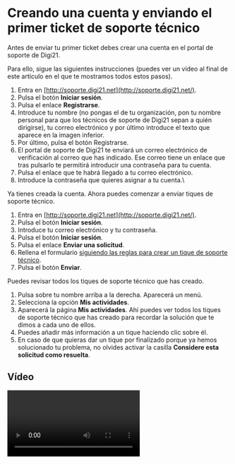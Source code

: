 # Creando una cuenta y enviando el primer ticket de soporte técnico

Antes de enviar tu primer ticket debes crear una cuenta en el portal de soporte de Digi21.

Para ello, sigue las siguientes instrucciones (puedes ver un vídeo al final de este artículo en el que te mostramos todos estos pasos).

1. Entra en [http://soporte.digi21.net](http://soporte.digi21.net/).
2. Pulsa el botón **Iniciar sesión**.
3. Pulsa el enlace **Registrarse**.
4. Introduce tu nombre (no pongas el de tu organización, pon tu nombre personal para que los técnicos de soporte de Digi21 sepan a quién dirigirse), tu correo electrónico y por último introduce el texto que aparece en la imagen inferior.
5. Por último, pulsa el botón Registrarse.
6. El portal de soporte de Digi21 te enviará un correo electrónico de verificación al correo que has indicado. Ese correo tiene un enlace que tras pulsarlo te permitirá introducir una contraseña para tu cuenta.
7. Pulsa el enlace que te habrá llegado a tu correo electrónico.
8. Introduce la contraseña que quieres asignar a tu cuenta.\


Ya tienes creada la cuenta. Ahora puedes comenzar a enviar tiques de soporte técnico.

1. Entra en [http://soporte.digi21.net](http://soporte.digi21.net/).
2. Pulsa el botón **Iniciar sesión**.
3. Introduce tu correo electrónico y tu contraseña.
4. Pulsa el botón **Iniciar sesión**.
5. Pulsa el enlace **Enviar una solicitud**.
6. Rellena el formulario [siguiendo las reglas para crear un tique de soporte técnico](https://app.gitbook.com/s/-MVMB4g-NqQ5C2XEeAQK/soporte-tecnico/ReglasSoporteTecnico.html).
7. Pulsa el botón **Enviar**.

Puedes revisar todos los tiques de soporte técnico que has creado.

1. &#x20;Pulsa sobre tu nombre arriba a la derecha. Aparecerá un menú.
2. Selecciona la opción **Mis actividades**.
3. Aparecerá la página **Mis actividades**. Ahí puedes ver todos los tiques de soporte técnico que has creado para recordar la solución que te dimos a cada uno de ellos.
4. Puedes añadir más información a un tique haciendo clic sobre él.
5. En caso de que quieras dar un tique por finalizado porque ya hemos solucionado tu problema, no olvides activar la casilla **Considere esta solicitud como resuelta**.

## Vídeo

<video controls>
    <source src="https://digi21.blob.core.windows.net/videos-ayuda/Portal%20de%20soporte%20tecnico%20Digi21.mp4" type="video/mp4">
</video>

